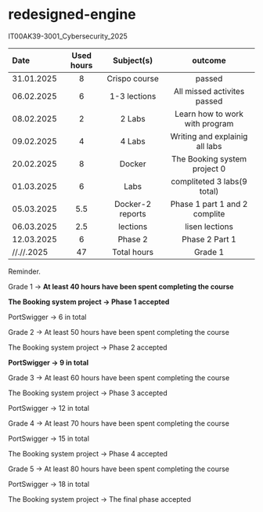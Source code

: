 # redesigned-engine
IT00AK39-3001_Cybersecurity_2025


| Date  | Used hours | Subject(s) |  outcome |
| :---         |     :---:      |     :---:      |     :---:      |
| 31.01.2025 | 8   | Crispo course     | passed                         |
| 06.02.2025 | 6   | 1-3 lections      | All missed activites passed    |
| 08.02.2025 | 2   | 2 Labs            | Learn how to work with program |
| 09.02.2025 | 4   | 4 Labs            | Writing and explainig all labs |
| 20.02.2025 | 8   | Docker            | The Booking system project 0   |
| 01.03.2025 | 6   | Labs              | compliteted 3 labs(9  total)   |
| 05.03.2025 | 5.5 | Docker-2 reports  | Phase 1 part 1 and 2 complite  |
| 06.03.2025 | 2.5 | lections          | lisen lections                 |
| 12.03.2025 | 6   | Phase 2           | Phase 2  Part 1                |
| //.//.2025 | 47  | Total hours       |  Grade 1                       |

Reminder. 

Grade 1 → **At least 40 hours have been spent completing the course**

**The Booking system project → Phase 1 accepted**

PortSwigger →  6 in total

Grade 2 → At least 50 hours have been spent completing the course

The Booking system project → Phase 2 accepted

**PortSwigger →  9 in total**

Grade 3 → At least 60 hours have been spent completing the course

The Booking system project → Phase 3 accepted

PortSwigger →  12 in total

Grade 4 → At least 70 hours have been spent completing the course

PortSwigger →  15 in total 

The Booking system project → Phase 4 accepted

Grade 5 → At least 80 hours have been spent completing the course

PortSwigger →  18 in total 

The Booking system project → The final phase accepted
